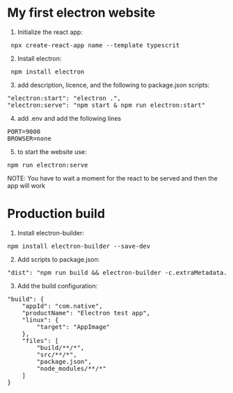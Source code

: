 # My first electron website

1. Initialize the react app:

<pre> npx create-react-app name --template typescrit </pre>

2. Install electron:

<pre> npm install electron </pre>

3. add description, licence, and the following to package.json scripts:

<pre>
"electron:start": "electron .",
"electron:serve": "npm start & npm run electron:start"
</pre>

4. add .env and add the following lines

<pre>
PORT=9000
BROWSER=none
</pre>

5. to start the website use:

<pre>npm run electron:serve</pre>

NOTE: You have to wait a moment for the react to be served and then the app will work


# Production build
1. Install electron-builder:

<pre>npm install electron-builder --save-dev</pre>

2. Add scripts to package.json:

<pre>"dist": "npm run build && electron-builder -c.extraMetadata.main=src/main/main.js"</pre>

3. Add the build configuration:

<pre>
"build": {
    "appId": "com.native",
    "productName": "Electron test app",
    "linux": {
        "target": "AppImage"
    },
    "files": [
        "build/**/*",
        "src/**/*",
        "package.json",
        "node_modules/**/*"
    ]
}
</pre>
